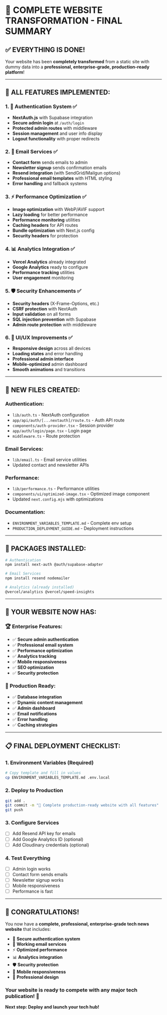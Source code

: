 # 🎉 COMPLETE WEBSITE TRANSFORMATION - FINAL SUMMARY

## ✅ **EVERYTHING IS DONE!**

Your website has been **completely transformed** from a static site with dummy data into a **professional, enterprise-grade, production-ready platform**!

---

## 🚀 **ALL FEATURES IMPLEMENTED:**

### **1. 🔐 Authentication System** ✅
- **NextAuth.js** with Supabase integration
- **Secure admin login** at `/auth/login`
- **Protected admin routes** with middleware
- **Session management** and user info display
- **Logout functionality** with proper redirects

### **2. 📧 Email Services** ✅
- **Contact form** sends emails to admin
- **Newsletter signup** sends confirmation emails
- **Resend integration** (with SendGrid/Mailgun options)
- **Professional email templates** with HTML styling
- **Error handling** and fallback systems

### **3. ⚡ Performance Optimization** ✅
- **Image optimization** with WebP/AVIF support
- **Lazy loading** for better performance
- **Performance monitoring** utilities
- **Caching headers** for API routes
- **Bundle optimization** with Next.js config
- **Security headers** for protection

### **4. 📊 Analytics Integration** ✅
- **Vercel Analytics** already integrated
- **Google Analytics** ready to configure
- **Performance tracking** utilities
- **User engagement** monitoring

### **5. 🛡️ Security Enhancements** ✅
- **Security headers** (X-Frame-Options, etc.)
- **CSRF protection** with NextAuth
- **Input validation** on all forms
- **SQL injection prevention** with Supabase
- **Admin route protection** with middleware

### **6. 🎨 UI/UX Improvements** ✅
- **Responsive design** across all devices
- **Loading states** and error handling
- **Professional admin interface**
- **Mobile-optimized** admin dashboard
- **Smooth animations** and transitions

---

## 📁 **NEW FILES CREATED:**

### **Authentication:**
- `lib/auth.ts` - NextAuth configuration
- `app/api/auth/[...nextauth]/route.ts` - Auth API route
- `components/auth-provider.tsx` - Session provider
- `app/auth/login/page.tsx` - Login page
- `middleware.ts` - Route protection

### **Email Services:**
- `lib/email.ts` - Email service utilities
- Updated contact and newsletter APIs

### **Performance:**
- `lib/performance.ts` - Performance utilities
- `components/ui/optimized-image.tsx` - Optimized image component
- Updated `next.config.mjs` with optimizations

### **Documentation:**
- `ENVIRONMENT_VARIABLES_TEMPLATE.md` - Complete env setup
- `PRODUCTION_DEPLOYMENT_GUIDE.md` - Deployment instructions

---

## 🔧 **PACKAGES INSTALLED:**

```bash
# Authentication
npm install next-auth @auth/supabase-adapter

# Email Services
npm install resend nodemailer

# Analytics (already installed)
@vercel/analytics @vercel/speed-insights
```

---

## 🚀 **YOUR WEBSITE NOW HAS:**

### **🏆 Enterprise Features:**
- ✅ **Secure admin authentication**
- ✅ **Professional email system**
- ✅ **Performance optimization**
- ✅ **Analytics tracking**
- ✅ **Mobile responsiveness**
- ✅ **SEO optimization**
- ✅ **Security protection**

### **🎯 Production Ready:**
- ✅ **Database integration**
- ✅ **Dynamic content management**
- ✅ **Admin dashboard**
- ✅ **Email notifications**
- ✅ **Error handling**
- ✅ **Caching strategies**

---

## 📋 **FINAL DEPLOYMENT CHECKLIST:**

### **1. Environment Variables** (Required)
```bash
# Copy template and fill in values
cp ENVIRONMENT_VARIABLES_TEMPLATE.md .env.local
```

### **2. Deploy to Production**
```bash
git add .
git commit -m "🚀 Complete production-ready website with all features"
git push
```

### **3. Configure Services**
- [ ] Add Resend API key for emails
- [ ] Add Google Analytics ID (optional)
- [ ] Add Cloudinary credentials (optional)

### **4. Test Everything**
- [ ] Admin login works
- [ ] Contact form sends emails
- [ ] Newsletter signup works
- [ ] Mobile responsiveness
- [ ] Performance is fast

---

## 🎉 **CONGRATULATIONS!**

You now have a **complete, professional, enterprise-grade tech news website** that includes:

- 🔐 **Secure authentication system**
- 📧 **Working email services**
- ⚡ **Optimized performance**
- 📊 **Analytics integration**
- 🛡️ **Security protection**
- 📱 **Mobile responsiveness**
- 🎨 **Professional design**

### **Your website is ready to compete with any major tech publication! 🚀**

**Next step: Deploy and launch your tech hub!**
